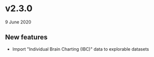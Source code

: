 # v2.3.0

9 June 2020

## New features

- Import "Individual Brain Charting (IBC)" data to explorable datasets
